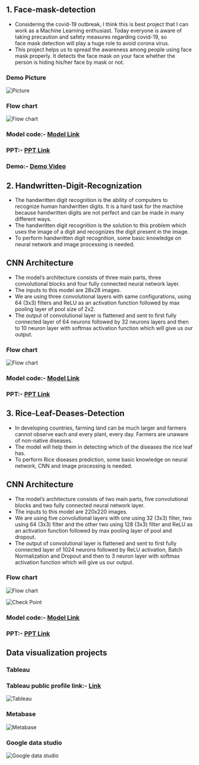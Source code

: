 ## 1. Face-mask-detection

- Considering the covid-19 outbreak, I think this is best project that I can work as a Machine Learning enthusiast. Today everyone is aware of taking precaution and safety measures regarding covid-19, so face mask detection will play a huge role to avoid corona virus. 
- This project helps us to spread the awareness among people using face mask properly. It detects the face mask on your face whether the person is hiding his/her face by mask or not.

### Demo Picture
![Picture](https://github.com/ayush10mehta/Face-mask-detection/blob/main/photos/Screenshot%202021-05-08%20at%207.34.55%20PM.png?raw=true)

### Flow chart
![Flow chart](https://github.com/ayush10mehta/Face-mask-detection/blob/main/Screenshot%202021-05-09%20at%209.25.06%20AM.png)

### Model code:- [Model Link](https://github.com/ayush10mehta/Face-mask-detection/blob/main/Model%20.ipynb)

### PPT:- [PPT Link](https://github.com/ayush10mehta/Face-mask-detection/blob/main/Mask%20Detection%20ptt.pptx)

### Demo:- [Demo Video](https://github.com/ayush10mehta/Face-mask-detection/blob/main/Screen%20Recording%202021-05-09%20at%2010.50.07%20AM.mov)


## 2. Handwritten-Digit-Recognization

- The handwritten digit recognition is the ability of computers to recognize human handwritten digits. It is a hard task for the machine because handwritten digits are not perfect and can be made in many different ways.
- The handwritten digit recognition is the solution to this problem which uses the image of a digit and recognizes the digit present in the image.
- To perform handwritten digit recognition, some basic knowledge on neural network and image processing is needed.

## CNN Architecture 
- The model’s architecture consists of three main parts, three convolutional blocks and four fully connected neural network layer.
- The inputs to this model are 28x28 images.
- We are using three convolutional layers with same configurations, using 64 (3x3) filters and ReLU as an activation function followed by max pooling layer of pool size of 2x2.
- The output of convolutional layer is flattened and sent to first fully connected layer of 64 neurons followed by 32 neurons layers and then to 10 neuron layer with softmax activation function which will give us our output.

### Flow chart
![Flow chart](https://github.com/ayush10mehta/Handwritten-Digit-Recognization/blob/main/final_flowdiagram.jpg)

### Model code:- [Model Link](https://github.com/ayush10mehta/Handwritten-Digit-Recognization/blob/main/Hand%20written%20final.ipynb)

### PPT:- [PPT Link](https://github.com/ayush10mehta/Handwritten-Digit-Recognization/blob/main/Handwrritenpresentation1.pptx)


## 3. Rice-Leaf-Deases-Detection

- In developing countries, farming land can be much larger and farmers cannot observe each and every plant, every day. Farmers are unaware of non-native diseases. 
- The model will help them in detecting which of the diseases the rice leaf has. 
- To perform Rice diseases prediction, some basic knowledge on neural network, CNN and image processing is needed.


## CNN Architecture 
- The model’s architecture consists of two main parts, five convolutional blocks and two fully connected neural network layer.
- The inputs to this model are 220x220 images.
- We are using five convolutional layers with one using 32 (3x3) filter, two using 64 (3x3) filter and the other two using 128 (3x3) filter and ReLU as an activation function followed by max pooling layer of pool and dropout.
- The output of convolutional layer is flattened and sent to first fully connected layer of 1024 neurons followed by ReLU activation, Batch Normalization and Dropout and then to 3 neuron layer with softmax activation function which will give us our output.

### Flow chart
![Flow chart](https://github.com/ayush10mehta/Rice-Leaf-Deases-Detection/blob/main/Screenshot%202021-05-12%20at%208.56.48%20PM.png)

![Check Point](https://github.com/ayush10mehta/Rice-Leaf-Deases-Detection/blob/main/Screenshot%202021-05-12%20at%201.47.42%20PM.png)

### Model code:- [Model Link](https://github.com/ayush10mehta/Rice-Leaf-Deases-Detection/blob/main/Final_Model.ipynb)

### PPT:- [PPT Link](https://github.com/ayush10mehta/Rice-Leaf-Deases-Detection/blob/main/Rice_Leaf.pptx)


## Data visualization projects

### Tableau

### Tableau public profile link:- [Link](https://public.tableau.com/profile/ayush.mehta#!/)

![Tableau](https://github.com/ayush10mehta/Projects/blob/main/Data%20visualization/Tableau.png)

### Metabase
![Metabase](https://github.com/ayush10mehta/Projects/blob/main/Data%20visualization/Metabase.png)

### Google data studio
![Google data studio](https://github.com/ayush10mehta/Projects/blob/main/Data%20visualization/Google.png)




